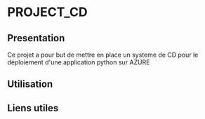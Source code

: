 # PROJECT_CD

## Presentation


Ce projet a pour but de mettre en place un systeme de CD pour le déploiement d'une application python sur AZURE


## Utilisation


## Liens utiles
